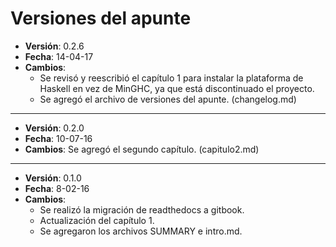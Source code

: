 # Versiones del apunte

- **Versión**: 0.2.6
- **Fecha**: 14-04-17
- **Cambios**:
    * Se revisó y reescribió el capítulo 1 para instalar la plataforma de Haskell en vez de MinGHC, ya que está discontinuado el proyecto.
    * Se agregó el archivo de versiones del apunte. (changelog.md)

******

- **Versión**: 0.2.0
- **Fecha**: 10-07-16
- **Cambios**: Se agregó el segundo capítulo. (capitulo2.md) 

******

- **Versión**: 0.1.0
- **Fecha**: 8-02-16
- **Cambios**: 
    * Se realizó la migración de readthedocs a gitbook.
    * Actualización del capítulo 1.
    * Se agregaron los archivos SUMMARY e intro.md.

